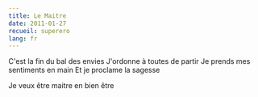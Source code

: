 ```yaml
---
title: Le Maitre
date: 2011-01-27
recueil: superero
lang: fr
---
```


C'est la fin du bal des envies
J'ordonne à toutes de partir
Je prends mes sentiments en main
Et je proclame la sagesse

Je veux être maitre en bien être
